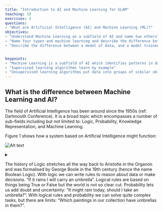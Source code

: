 ```yaml
---
title: "Introduction to AI and Machine Learning for GLAM"
teaching: 10
exercises: 5
questions:
- "What are Artificial Intelligence (AI) and Machine Learning (ML)?"
objectives:
- "Understand Machine Learning as a subfield of AI and name two others"
- "Name four types and machine learning and describe the difference between supervised and unsupervised learning"
- "Describe the difference between a model of data, and a model trained on data"


keypoints:
- "Machine Learning is a subfield of AI which identifies patterns in data"
- "Supervised learning algorithms learn by example"
- "Unsupervised learning algorithms put data into groups of similar objects or records"
---
```


## What is the difference between Machine Learning and AI?

The field of Artificial Intelligence has been around since the 1950s (ref: Dartmouth Conference). It is a broad topic which encompasses a number of sub-fields including but not limited to: Logic, Probability, Knowledge Representation, and Machine Learning.

Figure 1 shows how a system based on Artificial Intelligence might function:

![Alt text](https://g.gravizo.com/source/custom_mark10?https%3A%2F%2Fraw.githubusercontent.com%2Fmark-bell-tna%2FMachineLearningCourse%2Fmaster%2Fepisode02.md)
<details> 
<summary></summary>
custom_mark10
  digraph G {
    size ="4,4";
    main [shape=box];
    main -> parse [weight=8];
    parse -> execute;
    main -> init [style=dotted];
    main -> cleanup;
    execute -> { make_string; printf};
    init -> make_string;
    edge [color=red];
    main -> printf [style=bold,label="100 times"];
    make_string [label="make a string"];
    node [shape=box,style=filled,color=".7 .3 1.0"];
    execute -> compare;
  }
custom_mark10
</details>

The history of Logic stretches all the way back to Aristotle in the Organon and was formalised by George Boole in the 19th century (hence the name Boolean Logic). With logic we can write rules to reason about data or make decisions. “If it rains I will carry an umbrella”.
Logical rules are based on things being True or False but the world is not so clear cut. Probability lets us add doubt and uncertainty: “It might rain today, should I take an umbrella?”.
With logical rules and probability we can solve quite complex tasks, but there are limits: “Which paintings in our collection have umbrellas in them?”.
